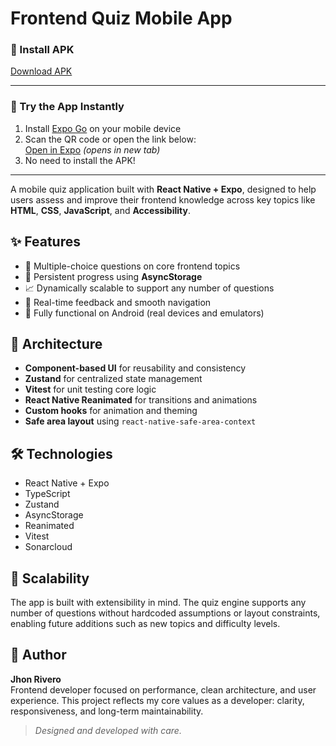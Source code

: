 # Frontend Quiz Mobile App

### 📲 Install APK  
[Download APK](https://expo.dev/accounts/jhonrivero/projects/FrontendQuiz/builds/d4dbc88e-09bb-4a54-8a40-90e42b10bb6a)

---

### 📱 Try the App Instantly

1. Install [Expo Go](https://expo.dev/client) on your mobile device  
2. Scan the QR code or open the link below:  
   [Open in Expo](https://expo.dev/preview/update?message=enhance%3A%20update%20readme&updateRuntimeVersion=1.0.0&createdAt=2025-05-12T08%3A37%3A22.247Z&slug=exp&projectId=5bf57d88-8cc2-49c9-9c4e-fed3e9411fb2&group=53b3255f-0684-4714-b3f6-84eaea95d791) _(opens in new tab)_
3. No need to install the APK!

_______________________________________________

A mobile quiz application built with **React Native + Expo**, designed to help users assess and improve their frontend knowledge across key topics like **HTML**, **CSS**, **JavaScript**, and **Accessibility**.

## ✨ Features

- 🧠 Multiple-choice questions on core frontend topics
- 💾 Persistent progress using **AsyncStorage**
- 📈 Dynamically scalable to support any number of questions
- 🔁 Real-time feedback and smooth navigation
- 📱 Fully functional on Android (real devices and emulators)

## 🧱 Architecture

- **Component-based UI** for reusability and consistency
- **Zustand** for centralized state management
- **Vitest** for unit testing core logic
- **React Native Reanimated** for transitions and animations
- **Custom hooks** for animation and theming
- **Safe area layout** using `react-native-safe-area-context`

## 🛠 Technologies

- React Native + Expo
- TypeScript
- Zustand
- AsyncStorage
- Reanimated
- Vitest
- Sonarcloud

## 🚀 Scalability

The app is built with extensibility in mind. The quiz engine supports any number of questions without hardcoded assumptions or layout constraints, enabling future additions such as new topics and difficulty levels.

## 👤 Author

**Jhon Rivero**  
Frontend developer focused on performance, clean architecture, and user experience. This project reflects my core values as a developer: clarity, responsiveness, and long-term maintainability.

> *Designed and developed with care.*
